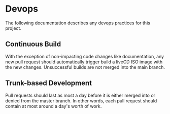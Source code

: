 # Devops

The following documentation describes any devops practices for this project.

## Continuous Build

With the exception of non-impacting code changes like documentation, any new pull request should automatically trigger build a liveCD ISO image with the new changes. Unsuccessful builds are not merged into the main branch.

## Trunk-based Development

Pull requests should last as most a day before it is either merged into or denied from the master branch. In other words, each pull request should contain at most around a day's worth of work. 

